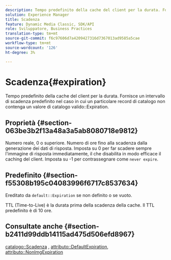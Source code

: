 ```yaml
---
description: Tempo predefinito della cache del client per la durata. Fornisce un intervallo di scadenza predefinito nel caso in cui un particolare record di catalogo non contenga un valore di scadenza del catalogo valido.
solution: Experience Manager
title: Scadenza
feature: Dynamic Media Classic, SDK/API
role: Sviluppatore, Business Practices
translation-type: tm+mt
source-git-commit: f6c97606d7a4209427316d7367013ad9585a5cae
workflow-type: tm+mt
source-wordcount: '126'
ht-degree: 3%

---
```



# Scadenza{#expiration}

Tempo predefinito della cache del client per la durata. Fornisce un intervallo di scadenza predefinito nel caso in cui un particolare record di catalogo non contenga un valore di catalogo valido::Expiration.

## Proprietà {#section-063be3b2f13a48a3a5ab8080718e9812}

Numero reale, 0 o superiore. Numero di ore fino alla scadenza dalla generazione dei dati di risposta. Imposta su 0 per far scadere sempre l&#39;immagine di risposta immediatamente, il che disabilita in modo efficace il caching del client. Imposta su -1 per contrassegnare come `never expire`.

## Predefinito {#section-f55308b195c04083996f6717c8537634}

Ereditato da `default::Expiration` se non definito o se vuoto.

TTL (Time-to-Live) è la durata prima della scadenza della cache. Il TTL predefinito è di 10 ore.

## Consultate anche {#section-b2411d99ddb14115ad475d506efd8967}

[catalogo::Scadenza](../../../../../is-api/image-catalog/image-serving-api-ref/c-image-catalog-reference/c-image-svg-data-reference/c-image-data-reference/r-expiration-cat.md#reference-a7afd668ecbb4d2da65d86259aa6a28a) ,  [attributo::DefaultExpiration](../../../../../is-api/image-catalog/image-serving-api-ref/c-image-catalog-reference/c-attributes-reference/r-defaultexpiration.md#reference-0526166fab654fceb243b75d1ea4f0cf),  [attributo::NonImgExpiration](../../../../../is-api/image-catalog/image-serving-api-ref/c-image-catalog-reference/c-attributes-reference/r-nonimgexpiration.md#reference-a8066cd0d24b4ea98100ade4821f1f9d)
